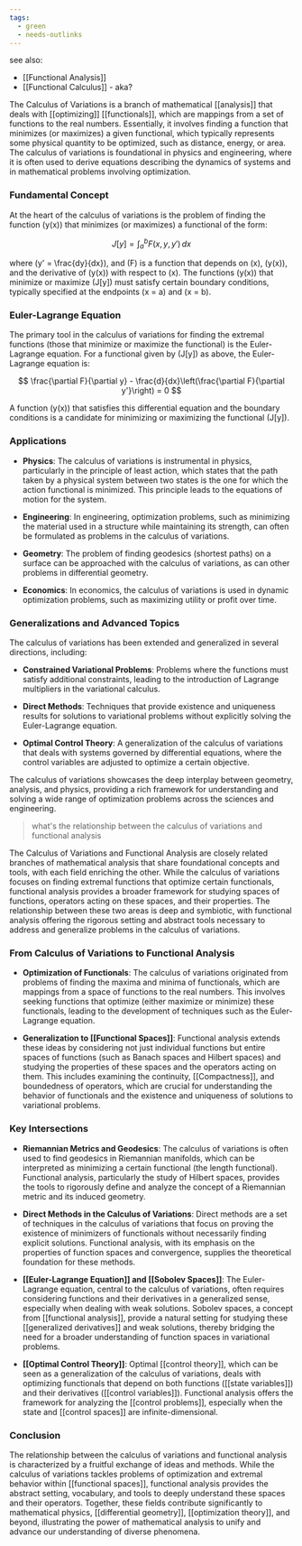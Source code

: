 ```yaml
---
tags:
  - green
  - needs-outlinks
---
```

see also:
- [[Functional Analysis]]
- [[Functional Calculus]] - aka?

The Calculus of Variations is a branch of mathematical [[analysis]] that deals with [[optimizing]] [[functionals]], which are mappings from a set of functions to the real numbers. Essentially, it involves finding a function that minimizes (or maximizes) a given functional, which typically represents some physical quantity to be optimized, such as distance, energy, or area. The calculus of variations is foundational in physics and engineering, where it is often used to derive equations describing the dynamics of systems and in mathematical problems involving optimization.

### Fundamental Concept

At the heart of the calculus of variations is the problem of finding the function \(y(x)\) that minimizes (or maximizes) a functional of the form:

$$
J[y] = \int_{a}^{b} F(x, y, y') \, dx
$$

where \(y' = \frac{dy}{dx}\), and \(F\) is a function that depends on \(x\), \(y(x)\), and the derivative of \(y(x)\) with respect to \(x\). The functions \(y(x)\) that minimize or maximize \(J[y]\) must satisfy certain boundary conditions, typically specified at the endpoints \(x = a\) and \(x = b\).

### Euler-Lagrange Equation

The primary tool in the calculus of variations for finding the extremal functions (those that minimize or maximize the functional) is the Euler-Lagrange equation. For a functional given by \(J[y]\) as above, the Euler-Lagrange equation is:

$$
\frac{\partial F}{\partial y} - \frac{d}{dx}\left(\frac{\partial F}{\partial y'}\right) = 0
$$

A function \(y(x)\) that satisfies this differential equation and the boundary conditions is a candidate for minimizing or maximizing the functional \(J[y]\).

### Applications

- **Physics**: The calculus of variations is instrumental in physics, particularly in the principle of least action, which states that the path taken by a physical system between two states is the one for which the action functional is minimized. This principle leads to the equations of motion for the system.
  
- **Engineering**: In engineering, optimization problems, such as minimizing the material used in a structure while maintaining its strength, can often be formulated as problems in the calculus of variations.
  
- **Geometry**: The problem of finding geodesics (shortest paths) on a surface can be approached with the calculus of variations, as can other problems in differential geometry.
  
- **Economics**: In economics, the calculus of variations is used in dynamic optimization problems, such as maximizing utility or profit over time.

### Generalizations and Advanced Topics

The calculus of variations has been extended and generalized in several directions, including:

- **Constrained Variational Problems**: Problems where the functions must satisfy additional constraints, leading to the introduction of Lagrange multipliers in the variational calculus.
  
- **Direct Methods**: Techniques that provide existence and uniqueness results for solutions to variational problems without explicitly solving the Euler-Lagrange equation.
  
- **Optimal Control Theory**: A generalization of the calculus of variations that deals with systems governed by differential equations, where the control variables are adjusted to optimize a certain objective.

The calculus of variations showcases the deep interplay between geometry, analysis, and physics, providing a rich framework for understanding and solving a wide range of optimization problems across the sciences and engineering.


> what's the relationship between the calculus of variations and functional analysis

The Calculus of Variations and Functional Analysis are closely related branches of mathematical analysis that share foundational concepts and tools, with each field enriching the other. While the calculus of variations focuses on finding extremal functions that optimize certain functionals, functional analysis provides a broader framework for studying spaces of functions, operators acting on these spaces, and their properties. The relationship between these two areas is deep and symbiotic, with functional analysis offering the rigorous setting and abstract tools necessary to address and generalize problems in the calculus of variations.

### From Calculus of Variations to Functional Analysis

- **Optimization of Functionals**: The calculus of variations originated from problems of finding the maxima and minima of functionals, which are mappings from a space of functions to the real numbers. This involves seeking functions that optimize (either maximize or minimize) these functionals, leading to the development of techniques such as the Euler-Lagrange equation.

- **Generalization to [[Functional Spaces]]**: Functional analysis extends these ideas by considering not just individual functions but entire spaces of functions (such as Banach spaces and Hilbert spaces) and studying the properties of these spaces and the operators acting on them. This includes examining the continuity, [[Compactness]], and boundedness of operators, which are crucial for understanding the behavior of functionals and the existence and uniqueness of solutions to variational problems.

### Key Intersections

- **Riemannian Metrics and Geodesics**: The calculus of variations is often used to find geodesics in Riemannian manifolds, which can be interpreted as minimizing a certain functional (the length functional). Functional analysis, particularly the study of Hilbert spaces, provides the tools to rigorously define and analyze the concept of a Riemannian metric and its induced geometry.

- **Direct Methods in the Calculus of Variations**: Direct methods are a set of techniques in the calculus of variations that focus on proving the existence of minimizers of functionals without necessarily finding explicit solutions. Functional analysis, with its emphasis on the properties of function spaces and convergence, supplies the theoretical foundation for these methods.

- **[[Euler-Lagrange Equation]] and [[Sobolev Spaces]]**: The Euler-Lagrange equation, central to the calculus of variations, often requires considering functions and their derivatives in a generalized sense, especially when dealing with weak solutions. Sobolev spaces, a concept from [[functional analysis]], provide a natural setting for studying these [[generalized derivatives]] and weak solutions, thereby bridging the need for a broader understanding of function spaces in variational problems.

- **[[Optimal Control Theory]]**: Optimal [[control theory]], which can be seen as a generalization of the calculus of variations, deals with optimizing functionals that depend on both functions ([[state variables]]) and their derivatives ([[control variables]]). Functional analysis offers the framework for analyzing the [[control problems]], especially when the state and [[control spaces]] are infinite-dimensional.

### Conclusion

The relationship between the calculus of variations and functional analysis is characterized by a fruitful exchange of ideas and methods. While the calculus of variations tackles problems of optimization and extremal behavior within [[functional spaces]], functional analysis provides the abstract setting, vocabulary, and tools to deeply understand these spaces and their operators. Together, these fields contribute significantly to mathematical physics, [[differential geometry]], [[optimization theory]], and beyond, illustrating the power of mathematical analysis to unify and advance our understanding of diverse phenomena.
